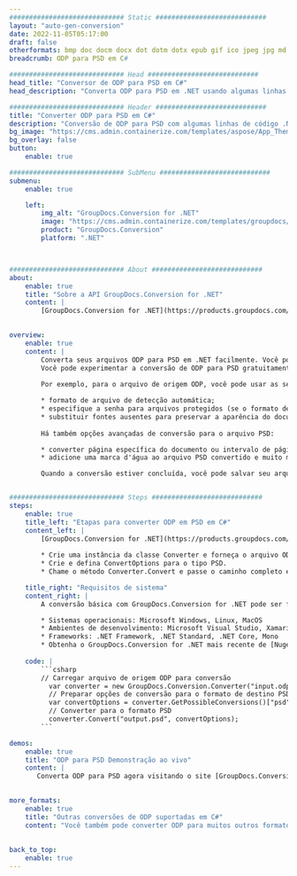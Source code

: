 ```yaml
---
############################# Static ############################
layout: "auto-gen-conversion"
date: 2022-11-05T05:17:00
draft: false
otherformats: bmp doc docm docx dot dotm dotx epub gif ico jpeg jpg md odt ott pdf png psd rtf tex tif tiff txt xps
breadcrumb: ODP para PSD em C#

############################# Head ############################
head_title: "Conversor de ODP para PSD em C#"
head_description: "Converta ODP para PSD em .NET usando algumas linhas de código. Use a API de conversão de documentos do GroupDocs para converter mais de 160 formatos de arquivo."

############################# Header ############################
title: "Converter ODP para PSD em C#"
description: "Conversão de ODP para PSD com algumas linhas de código .NET"
bg_image: "https://cms.admin.containerize.com/templates/aspose/App_Themes/V3/images/bg/header1.png"
bg_overlay: false
button:
    enable: true

############################# SubMenu ############################
submenu:
    enable: true

    left:
        img_alt: "GroupDocs.Conversion for .NET"
        image: "https://cms.admin.containerize.com/templates/groupdocs/images/product-logos/90x90-noborder/groupdocs-conversion-net.png"
        product: "GroupDocs.Conversion"
        platform: ".NET"



############################# About ############################
about:
    enable: true
    title: "Sobre a API GroupDocs.Conversion for .NET"
    content: |
        [GroupDocs.Conversion for .NET](https://products.groupdocs.com/conversion/net/) pode ser usado para converter Microsoft Word, Excel, PowerPoint, PDF, Visio e outros formatos. GroupDocs.Conversion é uma API independente que é adequada para sistemas internos e de back-end onde é necessário alto desempenho. Não depende de nenhum software como Microsoft ou Open Office.
    

overview:
    enable: true
    content: |
        Converta seus arquivos ODP para PSD em .NET facilmente. Você pode usar apenas algumas linhas de código C# em qualquer plataforma de sua escolha, como - Windows, Linux, macOS.
        Você pode experimentar a conversão de ODP para PSD gratuitamente e avaliar a qualidade dos resultados da conversão. Juntamente com cenários de conversão de arquivo simples, você pode tentar opções mais avançadas para carregar o arquivo de origem ODP e para salvar o resultado de saída PSD. 
        
        Por exemplo, para o arquivo de origem ODP, você pode usar as seguintes opções de carregamento:

        * formato de arquivo de detecção automática;
        * especifique a senha para arquivos protegidos (se o formato de arquivo suportar);
        * substituir fontes ausentes para preservar a aparência do documento.
        
        Há também opções avançadas de conversão para o arquivo PSD:

        * converter página específica do documento ou intervalo de páginas;
        * adicione uma marca d'água ao arquivo PSD convertido e muito mais.

        Quando a conversão estiver concluída, você pode salvar seu arquivo PSD no caminho do arquivo local ou em qualquer armazenamento de terceiros, como FTP, Amazon S3, Google Drive, Dropbox etc. Observe - para converter ODP para {{ TO}} não há necessidade de nenhum software adicional instalado - como MS Office, Open Office, Adobe Acrobat Reader etc.


############################# Steps ############################
steps:
    enable: true
    title_left: "Etapas para converter ODP em PSD em C#"
    content_left: |
        [GroupDocs.Conversion for .NET](https://products.groupdocs.com/conversion/net/) torna mais fácil para os desenvolvedores converter um arquivo ODP para PSD com algumas linhas de código.
        
        * Crie uma instância da classe Converter e forneça o arquivo ODP com o caminho completo
        * Crie e defina ConvertOptions para o tipo PSD.
        * Chame o método Converter.Convert e passe o caminho completo e o formato (PSD) como parâmetro

    title_right: "Requisitos de sistema"
    content_right: |
        A conversão básica com GroupDocs.Conversion for .NET pode ser feita em apenas algumas etapas simples. Nossas APIs são suportadas em todas as principais plataformas e sistemas operacionais. Antes de executar o código abaixo, certifique-se de ter os seguintes pré-requisitos instalados em seu sistema.

        * Sistemas operacionais: Microsoft Windows, Linux, MacOS
        * Ambientes de desenvolvimento: Microsoft Visual Studio, Xamarin, MonoDevelop
        * Frameworks: .NET Framework, .NET Standard, .NET Core, Mono
        * Obtenha o GroupDocs.Conversion for .NET mais recente de [Nuget](https://www.nuget.org/packages/groupdocs.conversion)
         
    code: |
        ```csharp    
        // Carregar arquivo de origem ODP para conversão
          var converter = new GroupDocs.Conversion.Converter("input.odp");
          // Preparar opções de conversão para o formato de destino PSD
          var convertOptions = converter.GetPossibleConversions()["psd"].ConvertOptions;
          // Converter para o formato PSD
          converter.Convert("output.psd", convertOptions);
        ```

demos:
    enable: true
    title: "ODP para PSD Demonstração ao vivo"
    content: |
       Converta ODP para PSD agora visitando o site [GroupDocs.Conversion App](https://products.groupdocs.app/conversion/family). A demonstração online tem as seguintes vantagens
          

more_formats:
    enable: true
    title: "Outras conversões de ODP suportadas em C#"
    content: "Você também pode converter ODP para muitos outros formatos de arquivo. Por favor, veja a lista abaixo."
       
       
back_to_top:
    enable: true
---
```

